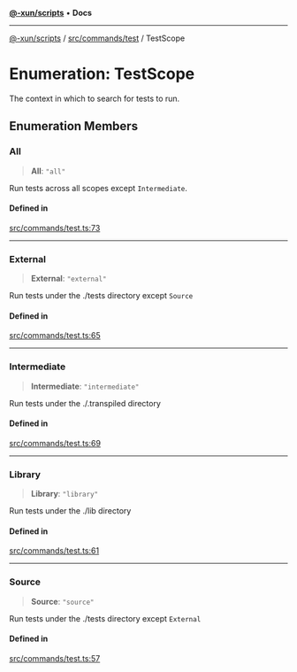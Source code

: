 [**@-xun/scripts**](../../../../README.md) • **Docs**

***

[@-xun/scripts](../../../../README.md) / [src/commands/test](../README.md) / TestScope

# Enumeration: TestScope

The context in which to search for tests to run.

## Enumeration Members

### All

> **All**: `"all"`

Run tests across all scopes except `Intermediate`.

#### Defined in

[src/commands/test.ts:73](https://github.com/Xunnamius/xscripts/blob/184c8e10da5407b40476129ff0f6e538d7df3af0/src/commands/test.ts#L73)

***

### External

> **External**: `"external"`

Run tests under the ./tests directory except `Source`

#### Defined in

[src/commands/test.ts:65](https://github.com/Xunnamius/xscripts/blob/184c8e10da5407b40476129ff0f6e538d7df3af0/src/commands/test.ts#L65)

***

### Intermediate

> **Intermediate**: `"intermediate"`

Run tests under the ./.transpiled directory

#### Defined in

[src/commands/test.ts:69](https://github.com/Xunnamius/xscripts/blob/184c8e10da5407b40476129ff0f6e538d7df3af0/src/commands/test.ts#L69)

***

### Library

> **Library**: `"library"`

Run tests under the ./lib directory

#### Defined in

[src/commands/test.ts:61](https://github.com/Xunnamius/xscripts/blob/184c8e10da5407b40476129ff0f6e538d7df3af0/src/commands/test.ts#L61)

***

### Source

> **Source**: `"source"`

Run tests under the ./tests directory except `External`

#### Defined in

[src/commands/test.ts:57](https://github.com/Xunnamius/xscripts/blob/184c8e10da5407b40476129ff0f6e538d7df3af0/src/commands/test.ts#L57)
